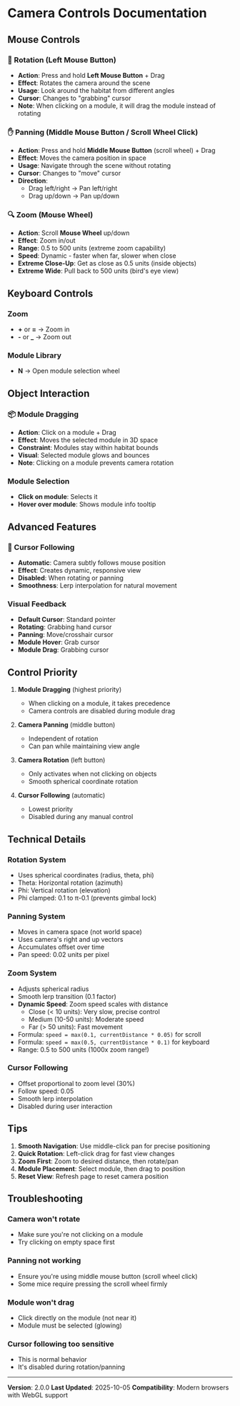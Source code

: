 # Camera Controls Documentation

## Mouse Controls

### 🔄 Rotation (Left Mouse Button)
- **Action**: Press and hold **Left Mouse Button** + Drag
- **Effect**: Rotates the camera around the scene
- **Usage**: Look around the habitat from different angles
- **Cursor**: Changes to "grabbing" cursor
- **Note**: When clicking on a module, it will drag the module instead of rotating

### ✋ Panning (Middle Mouse Button / Scroll Wheel Click)
- **Action**: Press and hold **Middle Mouse Button** (scroll wheel) + Drag
- **Effect**: Moves the camera position in space
- **Usage**: Navigate through the scene without rotating
- **Cursor**: Changes to "move" cursor
- **Direction**: 
  - Drag left/right → Pan left/right
  - Drag up/down → Pan up/down

### 🔍 Zoom (Mouse Wheel)
- **Action**: Scroll **Mouse Wheel** up/down
- **Effect**: Zoom in/out
- **Range**: 0.5 to 500 units (extreme zoom capability)
- **Speed**: Dynamic - faster when far, slower when close
- **Extreme Close-Up**: Get as close as 0.5 units (inside objects)
- **Extreme Wide**: Pull back to 500 units (bird's eye view)

## Keyboard Controls

### Zoom
- **+** or **=** → Zoom in
- **-** or **_** → Zoom out

### Module Library
- **N** → Open module selection wheel

## Object Interaction

### 📦 Module Dragging
- **Action**: Click on a module + Drag
- **Effect**: Moves the selected module in 3D space
- **Constraint**: Modules stay within habitat bounds
- **Visual**: Selected module glows and bounces
- **Note**: Clicking on a module prevents camera rotation

### Module Selection
- **Click on module**: Selects it
- **Hover over module**: Shows module info tooltip

## Advanced Features

### 🎯 Cursor Following
- **Automatic**: Camera subtly follows mouse position
- **Effect**: Creates dynamic, responsive view
- **Disabled**: When rotating or panning
- **Smoothness**: Lerp interpolation for natural movement

### Visual Feedback
- **Default Cursor**: Standard pointer
- **Rotating**: Grabbing hand cursor
- **Panning**: Move/crosshair cursor
- **Module Hover**: Grab cursor
- **Module Drag**: Grabbing cursor

## Control Priority

1. **Module Dragging** (highest priority)
   - When clicking on a module, it takes precedence
   - Camera controls are disabled during module drag

2. **Camera Panning** (middle button)
   - Independent of rotation
   - Can pan while maintaining view angle

3. **Camera Rotation** (left button)
   - Only activates when not clicking on objects
   - Smooth spherical coordinate rotation

4. **Cursor Following** (automatic)
   - Lowest priority
   - Disabled during any manual control

## Technical Details

### Rotation System
- Uses spherical coordinates (radius, theta, phi)
- Theta: Horizontal rotation (azimuth)
- Phi: Vertical rotation (elevation)
- Phi clamped: 0.1 to π-0.1 (prevents gimbal lock)

### Panning System
- Moves in camera space (not world space)
- Uses camera's right and up vectors
- Accumulates offset over time
- Pan speed: 0.02 units per pixel

### Zoom System
- Adjusts spherical radius
- Smooth lerp transition (0.1 factor)
- **Dynamic Speed**: Zoom speed scales with distance
  - Close (< 10 units): Very slow, precise control
  - Medium (10-50 units): Moderate speed
  - Far (> 50 units): Fast movement
- Formula: `speed = max(0.1, currentDistance * 0.05)` for scroll
- Formula: `speed = max(0.5, currentDistance * 0.1)` for keyboard
- Range: 0.5 to 500 units (1000x zoom range!)

### Cursor Following
- Offset proportional to zoom level (30%)
- Follow speed: 0.05
- Smooth lerp interpolation
- Disabled during user interaction

## Tips

1. **Smooth Navigation**: Use middle-click pan for precise positioning
2. **Quick Rotation**: Left-click drag for fast view changes
3. **Zoom First**: Zoom to desired distance, then rotate/pan
4. **Module Placement**: Select module, then drag to position
5. **Reset View**: Refresh page to reset camera position

## Troubleshooting

### Camera won't rotate
- Make sure you're not clicking on a module
- Try clicking on empty space first

### Panning not working
- Ensure you're using middle mouse button (scroll wheel click)
- Some mice require pressing the scroll wheel firmly

### Module won't drag
- Click directly on the module (not near it)
- Module must be selected (glowing)

### Cursor following too sensitive
- This is normal behavior
- It's disabled during rotation/panning

---

**Version**: 2.0.0
**Last Updated**: 2025-10-05
**Compatibility**: Modern browsers with WebGL support
